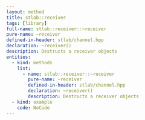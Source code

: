 ```yaml
---
layout: method
title: stlab::receiver
tags: [library]
full-name: stlab::receiver::~receiver
pure-name: ~receiver
defined-in-header: stlab/channel.hpp 
declaration: ~receiver()
description: Destructs a receiver objects
entities:
  - kind: methods
    list:
      - name: stlab::receiver::~receiver
        pure-name: ~receiver
        defined-in-header: stlab/channel.hpp 
        declaration: ~receiver()
        description: Destructs a receiver objects
  - kind: example
    code: NoCode
---
```


